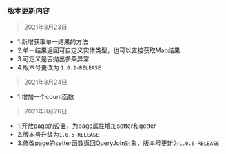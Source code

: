 ### 版本更新内容

> 2021年8月23日
- 1.新增获取单一结果的方法
- 2.单一结果返回可自定义实体类型，也可以直接获取Map结果
- 3.可定义是否抛出多条异常
- 4.版本号更改为 `1.0.2-RELEASE`
> 2021年8月24日
- 1.增加一个count函数
> 2021年8月26日
- 1.开放page的设置，为page属性增加setter和getter
- 2.版本号升级为`1.0.5-RELEASE`
- 3.修改page的setter函数返回QueryJoin对象，版本号更新为`1.0.6-RELEASE`
